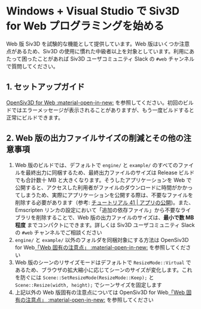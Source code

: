 # Windows + Visual Studio で Siv3D for Web プログラミングを始める

Web 版 Siv3D を試験的な機能として提供しています。Web 版はいくつか注意点があるため、Siv3D の使用に慣れた中級者以上を対象としています。利用にあたって困ったことがあれば Siv3D ユーザコミュニティ Slack の `#web` チャンネルで質問してください。

## 1. セットアップガイド
[OpenSiv3D for Web :material-open-in-new:](https://siv3d.kamenokosoft.com/ja/index) を参照してください。初回のビルドではエラーメッセージが表示されることがありますが、もう一度ビルドすると正常にビルドできます。

## 2. Web 版の出力ファイルサイズの削減とその他の注意事項
1. Web 版のビルドでは、デフォルトで `engine/` と `example/` のすべてのファイルを最終出力に同梱するため、最終出力ファイルのサイズは Release ビルドでも合計数十 MB と大きくなります。そうしたアプリケーションを Web で公開すると、アクセスした利用者がファイルのダウンロードに時間がかかってしまうため、実際にアプリケーションを公開する際は、不要なファイルを削除する必要があります（参考: [チュートリアル 41 | アプリの公開](https://zenn.dev/reputeless/books/siv3d-documentation/viewer/tutorial-release#41.9-%E5%90%8C%E6%A2%B1%E3%81%99%E3%82%8B%E5%BF%85%E8%A6%81%E3%81%8C%E7%84%A1%E3%81%84%E3%83%95%E3%82%A1%E3%82%A4%E3%83%AB))。また、Emscripten リンカの設定において「追加の依存ファイル」から不要なライブラリを削除することで、Web 版の出力ファイルのサイズは、**最小で数 MB 程度** までコンパクトにできます。詳しくは Siv3D ユーザコミュニティ Slack の `#web` チャンネルでご相談ください
1. `engine/` と `example/` 以外のフォルダを同梱対象にする方法は OpenSiv3D for Web[「Web 固有の注意点」 :material-open-in-new:](https://siv3d.kamenokosoft.com/ja/building/web-specific-notes) を参照してください
1. Web 版のシーンのリサイズモードはデフォルトで `ResizeMode::Virtual` であるため、ブラウザの拡大縮小に応じてシーンのサイズが変化します。これを防ぐには `Scene::SetResizeMode(ResizeMode::Keep);` と `Scene::Resize(width, height);` でシーンサイズを固定します
1. 上記以外の Web 版固有の注意点については OpenSiv3D for Web[「Web 固有の注意点」 :material-open-in-new:](https://siv3d.kamenokosoft.com/ja/building/web-specific-notes) を参照してください
